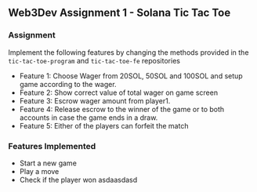 ## Web3Dev Assignment 1 - Solana Tic Tac Toe

### Assignment
Implement the following features by changing the methods provided in the `tic-tac-toe-program` and `tic-tac-toe-fe` repositories
- Feature 1: Choose Wager from 20SOL, 50SOL and 100SOL and setup game according to the wager.
- Feature 2: Show correct value of total wager on game screen
- Feature 3: Escrow wager amount from player1.
- Feature 4: Release escrow to the winner of the game or to both accounts in case the game ends in a draw.
- Feature 5: Either of the players can forfeit the match

### Features Implemented
- Start a new game
- Play a move
- Check if the player won
asdaasdasd